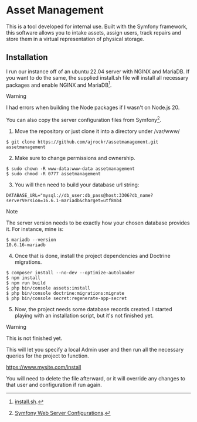 # Asset Management

This is a tool developed for internal use. Built with the Symfony framework, this software allows you to intake assets, assign users, track repairs and store them in a virtual representation of physical storage.

## Installation
I run our instance off of an ubuntu 22.04 server with NGINX and MariaDB. If you want to do the same, the supplied install.sh file will install all necessary packages and enable NGINX and MariaDB[^1].

> [!WARNING]
> I had errors when building the Node packages if I wasn't on Node.js 20.

You can also copy the server configuration files from Symfony[^2].

1. Move the repository or just clone it into a directory under /var/www/
```shell
$ git clone https://github.com/ajrockr/assetmanagement.git assetmanagement
```
2. Make sure to change permissions and ownership.
```shell
$ sudo chown -R www-data:www-data assetmanagement
$ sudo chmod -R 0777 assetmanagement
```
3. You will then need to build your database url string:
```dotenv
DATABASE_URL="mysql://db_user:db_pass@host:3306?db_name?serverVersion=16.6.1-mariadb&charget=utf8mb4
```

> [!NOTE]
> The server version needs to be exactly how your chosen database provides it. For instance, mine is:
> ```shell
> $ mariadb --version
> 10.6.16-mariadb
> ```
4. Once that is done, install the project dependencies and Doctrine migrations.
```shell
$ composer install --no-dev --optimize-autoloader
$ npm install
$ npm run build
$ php bin/console assets:install
$ php bin/console doctrine:migrations:migrate
$ php bin/console secret:regenerate-app-secret
```
5. Now, the project needs some database records created. I started playing with an installation script, but it's not finished yet.
> [!WARNING]
> This is not finished yet.
> 
> This will let you specify a local Admin user and then run all the necessary queries for the project to function.
> 
> https://www.mysite.com/install
> 
> You will need to delete the file afterward, or it will override any changes to that user and configuration if run again.


[^1]: [install.sh](https://github.com/ajrockr/AssetManagement/blob/master/install.sh).
[^2]: [Symfony Web Server Configurations](https://symfony.com/doc/current/setup/web_server_configuration.html).
